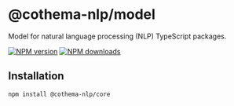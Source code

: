 # @cothema-nlp/model

Model for natural language processing (NLP) TypeScript packages.

[![NPM version](https://img.shields.io/npm/v/cothema-nlp-tools.svg?style=flat)](https://www.npmjs.com/package/cothema-nlp-tools)
[![NPM downloads](https://img.shields.io/npm/dm/cothema-nlp-tools.svg?style=flat)](https://www.npmjs.com/package/cothema-nlp-tools)

## Installation

```bash
npm install @cothema-nlp/core
```
